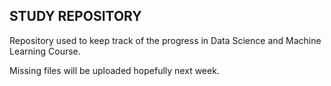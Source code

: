 ## STUDY REPOSITORY

Repository used to keep track of the progress in Data Science and Machine Learning Course.

Missing files will be uploaded hopefully next week.